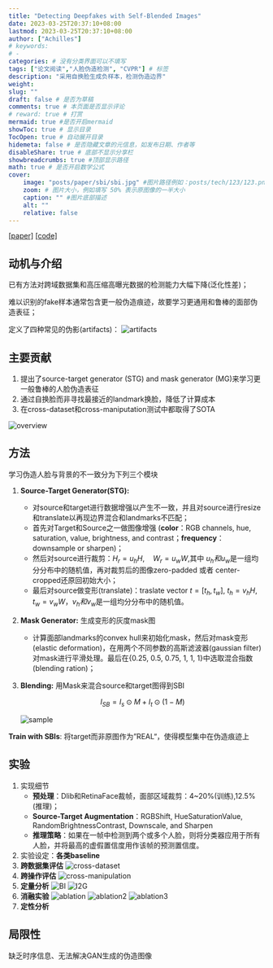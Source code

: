 ```yaml
---
title: "Detecting Deepfakes with Self-Blended Images"
date: 2023-03-25T20:37:10+08:00
lastmod: 2023-03-25T20:37:10+08:00
author: ["Achilles"]
# keywords: 
# - 
categories: # 没有分类界面可以不填写
tags: ["论文阅读","人脸伪造检测", "CVPR"] # 标签
description: "采用自换脸生成负样本，检测伪造边界"
weight:
slug: ""
draft: false # 是否为草稿
comments: true # 本页面是否显示评论
# reward: true # 打赏
mermaid: true #是否开启mermaid
showToc: true # 显示目录
TocOpen: true # 自动展开目录
hidemeta: false # 是否隐藏文章的元信息，如发布日期、作者等
disableShare: true # 底部不显示分享栏
showbreadcrumbs: true #顶部显示路径
math: true # 是否开启数学公式
cover:
    image: "posts/paper/sbi/sbi.jpg" #图片路径例如：posts/tech/123/123.png
    zoom: # 图片大小，例如填写 50% 表示原图像的一半大小
    caption: "" #图片底部描述
    alt: ""
    relative: false
---
```


[[paper]](https://arxiv.org/abs/2204.08376) [[code]](https://github.com/mapooon/SelfBlendedImages)

## 动机与介绍

已有方法对跨域数据集和高压缩高曝光数据的检测能力大幅下降(泛化性差)；

难以识别的fake样本通常包含更一般伪造痕迹，故要学习更通用和鲁棒的面部伪造表征；

定义了四种常见的伪影(artifacts)：
![artifacts](artifacts.png)

## 主要贡献

1. 提出了source-target generator (STG) and mask generator (MG)来学习更一般鲁棒的人脸伪造表征
2. 通过自换脸而非寻找最接近的landmark换脸，降低了计算成本
3. 在cross-dataset和cross-maniputation测试中都取得了SOTA

![overview](overview.png)

## 方法

学习伪造人脸与背景的不一致分为下列三个模块

1. **Source-Target Generator(STG):** 
   * 对source和target进行数据增强以产生不一致，并且对source进行resize和translate以再现边界混合和landmarks不匹配；
   * 首先对Target和Source之一做图像增强 (**color**：RGB channels, hue, saturation, value, brightness, and contrast；**frequency**：downsample or sharpen)；
   * 然后对source进行裁剪：$H_r=u_hH,\quad W_r=u_wW$,其中$\ u_h和u_w$是一组均分分布中的随机值，再对裁剪后的图像zero-padded 或者 center-cropped还原回初始大小；
   * 最后对source做变形(translate)：traslate vector$\ t=[t_h,t_w]$,$\ t_h=v_hH,t_w=v_wW$，$v_h和v_w$是一组均分分布中的随机值。

2. **Mask Generator:** 生成变形的灰度mask图

   * 计算面部landmarks的convex hull来初始化mask，然后对mask变形(elastic deformation)，在用两个不同参数的高斯滤波器(gaussian filter)对mask进行平滑处理。最后在{0.25, 0.5, 0.75, 1, 1, 1}中选取混合指数(blending ration)；
  
3. **Blending:** 用Mask来混合source和target图得到SBI

    $$I_{SB}=I_s\odot M+I_t\odot(1-M)$$

    ![sample](sample.png)

**Train with SBIs**: 将target而非原图作为”REAL“，使得模型集中在伪造痕迹上

## 实验

1. 实现细节
   * **预处理**：Dlib和RetinaFace裁帧，面部区域裁剪：4~20%(训练),12.5%(推理)；
   * **Source-Target Augmentation**：RGBShift, HueSaturationValue, RandomBrightnessContrast, Downscale, and Sharpen
   * **推理策略**：如果在一帧中检测到两个或多个人脸，则将分类器应用于所有人脸，并将最高的虚假置信度用作该帧的预测置信度。
2. 实验设定：**各类baseline**
3. **跨数据集评估**
    ![cross-dataset](tab1.png)
4. **跨操作评估**
    ![cross-manipulation](tab2.png)
5. **定量分析**
    ![BI](tab3.png)
    ![I2G](tab4.png)
6. **消融实验**
    ![ablation](tab5.png)
    ![ablation2](tab6.png)
    ![ablation3](tab7.png)
7. **定性分析**

## 局限性
缺乏时序信息、无法解决GAN生成的伪造图像
